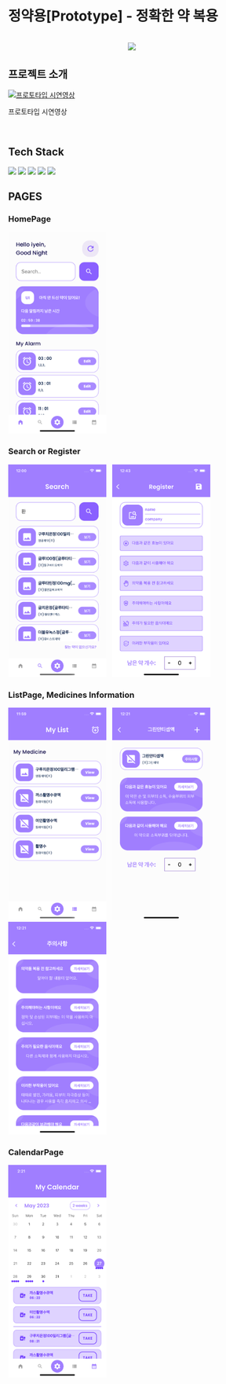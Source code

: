 # 정약용[Prototype] - 정확한 약 복용

<p align="center">
  <br>
  <img src="./images/common/logo-sample.jpeg">
  <br>
</p>

## 프로젝트 소개

<p align="justify">
</p>


[![프로토타입 시연영상](http://img.youtube.com/vi/e-SODyj4cbM/0.jpg)](https://youtu.be/e-SODyj4cbM?t=0s)
<p>프로토타입 시연영상</p>

<br>

## Tech Stack

<img src="https://img.shields.io/badge/Flutter-02569B?style=for-the-badge&logo=flutter&logoColor=white">
<img src="https://img.shields.io/badge/AWS lambda-FF9900?style=for-the-badge&logo=aws lambda&logoColor=white">
<img src="https://img.shields.io/badge/Amazon API gateway-FF4F8B?style=for-the-badge&logo=amazonapigateway&logoColor=white">
<img src="https://img.shields.io/badge/Firebase Auth-FFCA28?style=for-the-badge&logo=firebase&logoColor=white">
<img src="https://img.shields.io/badge/Cloud Firestore-FFCA28?style=for-the-badge&logo=firebase&logoColor=white">

<br>

## PAGES

### HomePage

<img src="readmeImage/HomePage.png" width="200">

### Search or Register

<img src="readmeImage/SearchPage.png" width="200">&nbsp;&nbsp;&nbsp;<img src="readmeImage/Register.png" width="200">

### ListPage, Medicines Information

<img src="readmeImage/ListPage.png" width="200">&nbsp;&nbsp;&nbsp;<img src="readmeImage/MediSetting.png" width="200">&nbsp;&nbsp;&nbsp;<img src="readmeImage/Causion.png" width="200">

### CalendarPage
<img src="readmeImage/CalendarPage.png" width="200">

<br>

<!-- Stack Icon Refernces -->

[flutter]: /image/flutter.svg
[aws]: /image/amazon-aws.svg
[firebase]: /image/firebase.svg